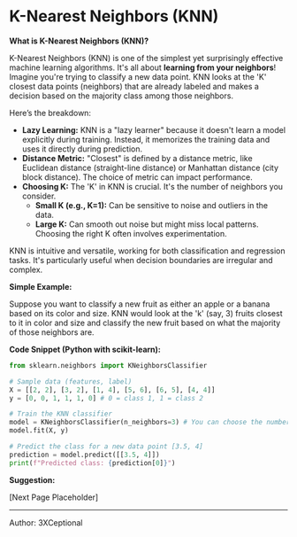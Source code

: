 # K-Nearest Neighbors (KNN)

**What is K-Nearest Neighbors (KNN)?**

K-Nearest Neighbors (KNN) is one of the simplest yet surprisingly effective machine learning algorithms. It's all about **learning from your neighbors**!  Imagine you're trying to classify a new data point. KNN looks at the 'K' closest data points (neighbors) that are already labeled and makes a decision based on the majority class among those neighbors.

Here’s the breakdown:

*   **Lazy Learning:** KNN is a "lazy learner" because it doesn't learn a model explicitly during training. Instead, it memorizes the training data and uses it directly during prediction.
*   **Distance Metric:**  "Closest" is defined by a distance metric, like Euclidean distance (straight-line distance) or Manhattan distance (city block distance). The choice of metric can impact performance.
*   **Choosing K:** The 'K' in KNN is crucial. It's the number of neighbors you consider.
    *   **Small K (e.g., K=1):** Can be sensitive to noise and outliers in the data.
    *   **Large K:**  Can smooth out noise but might miss local patterns. Choosing the right K often involves experimentation.

KNN is intuitive and versatile, working for both classification and regression tasks. It's particularly useful when decision boundaries are irregular and complex.

**Simple Example:**

Suppose you want to classify a new fruit as either an apple or a banana based on its color and size. KNN would look at the 'k' (say, 3) fruits closest to it in color and size and classify the new fruit based on what the majority of those neighbors are.

**Code Snippet (Python with scikit-learn):**

```python
from sklearn.neighbors import KNeighborsClassifier

# Sample data (features, label)
X = [[2, 2], [3, 2], [1, 4], [5, 6], [6, 5], [4, 4]]
y = [0, 0, 1, 1, 1, 0] # 0 = class 1, 1 = class 2

# Train the KNN classifier
model = KNeighborsClassifier(n_neighbors=3) # You can choose the number of neighbors
model.fit(X, y)

# Predict the class for a new data point [3.5, 4]
prediction = model.predict([[3.5, 4]])
print(f"Predicted class: {prediction[0]}")
```

**Suggestion:**

[Next Page Placeholder]

---

Author: 3XCeptional